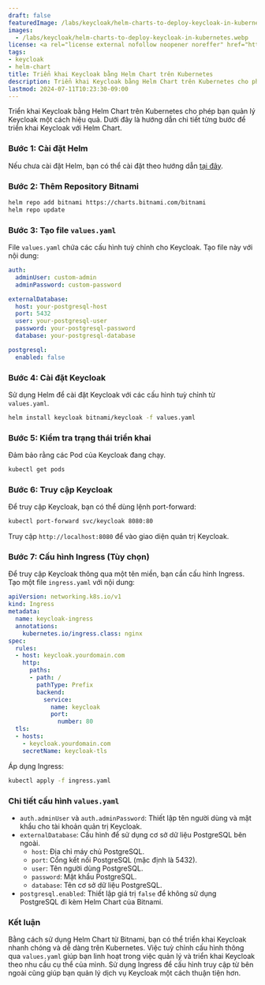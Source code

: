 ```yaml
---
draft: false
featuredImage: /labs/keycloak/helm-charts-to-deploy-keycloak-in-kubernetes.webp
images:
  - /labs/keycloak/helm-charts-to-deploy-keycloak-in-kubernetes.webp
license: <a rel="license external nofollow noopener noreffer" href="https://creativecommons.org/licenses/by-nc/4.0/" target="_blank">CC BY-NC 4.0</a>
tags:
- keycloak
- helm-chart
title: Triển khai Keycloak bằng Helm Chart trên Kubernetes
description: Triển khai Keycloak bằng Helm Chart trên Kubernetes cho phép bạn quản lý Keycloak một cách hiệu quả. Dưới đây là hướng dẫn chi tiết từng bước để triển khai Keycloak với Helm Chart.
lastmod: 2024-07-11T10:23:30-09:00
---
```


Triển khai Keycloak bằng Helm Chart trên Kubernetes cho phép bạn quản lý Keycloak một cách hiệu quả. Dưới đây là hướng dẫn chi tiết từng bước để triển khai Keycloak với Helm Chart.

### Bước 1: Cài đặt Helm

Nếu chưa cài đặt Helm, bạn có thể cài đặt theo hướng dẫn [tại đây](https://helm.sh/docs/intro/install/).

### Bước 2: Thêm Repository Bitnami

```sh
helm repo add bitnami https://charts.bitnami.com/bitnami
helm repo update
```

### Bước 3: Tạo file `values.yaml`

File `values.yaml` chứa các cấu hình tuỳ chỉnh cho Keycloak. Tạo file này với nội dung:

```yaml
auth:
  adminUser: custom-admin
  adminPassword: custom-password

externalDatabase:
  host: your-postgresql-host
  port: 5432
  user: your-postgresql-user
  password: your-postgresql-password
  database: your-postgresql-database

postgresql:
  enabled: false
```

### Bước 4: Cài đặt Keycloak

Sử dụng Helm để cài đặt Keycloak với các cấu hình tuỳ chỉnh từ `values.yaml`.

```sh
helm install keycloak bitnami/keycloak -f values.yaml
```

### Bước 5: Kiểm tra trạng thái triển khai

Đảm bảo rằng các Pod của Keycloak đang chạy.

```sh
kubectl get pods
```

### Bước 6: Truy cập Keycloak

Để truy cập Keycloak, bạn có thể dùng lệnh port-forward:

```sh
kubectl port-forward svc/keycloak 8080:80
```

Truy cập `http://localhost:8080` để vào giao diện quản trị Keycloak.

### Bước 7: Cấu hình Ingress (Tùy chọn)

Để truy cập Keycloak thông qua một tên miền, bạn cần cấu hình Ingress. Tạo một file `ingress.yaml` với nội dung:

```yaml
apiVersion: networking.k8s.io/v1
kind: Ingress
metadata:
  name: keycloak-ingress
  annotations:
    kubernetes.io/ingress.class: nginx
spec:
  rules:
  - host: keycloak.yourdomain.com
    http:
      paths:
      - path: /
        pathType: Prefix
        backend:
          service:
            name: keycloak
            port:
              number: 80
  tls:
  - hosts:
    - keycloak.yourdomain.com
    secretName: keycloak-tls
```

Áp dụng Ingress:

```sh
kubectl apply -f ingress.yaml
```

### Chi tiết cấu hình `values.yaml`

- `auth.adminUser` và `auth.adminPassword`: Thiết lập tên người dùng và mật khẩu cho tài khoản quản trị Keycloak.
- `externalDatabase`: Cấu hình để sử dụng cơ sở dữ liệu PostgreSQL bên ngoài.
  - `host`: Địa chỉ máy chủ PostgreSQL.
  - `port`: Cổng kết nối PostgreSQL (mặc định là 5432).
  - `user`: Tên người dùng PostgreSQL.
  - `password`: Mật khẩu PostgreSQL.
  - `database`: Tên cơ sở dữ liệu PostgreSQL.
- `postgresql.enabled`: Thiết lập giá trị `false` để không sử dụng PostgreSQL đi kèm Helm Chart của Bitnami.

### Kết luận

Bằng cách sử dụng Helm Chart từ Bitnami, bạn có thể triển khai Keycloak nhanh chóng và dễ dàng trên Kubernetes. Việc tuỳ chỉnh cấu hình thông qua `values.yaml` giúp bạn linh hoạt trong việc quản lý và triển khai Keycloak theo nhu cầu cụ thể của mình. Sử dụng Ingress để cấu hình truy cập từ bên ngoài cũng giúp bạn quản lý dịch vụ Keycloak một cách thuận tiện hơn.